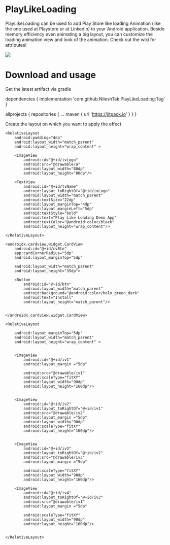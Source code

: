 # PlayLikeLoading 
 
 PlayLikeLoading can be used to add Play Store like loading Animation (like the one used at Playstore or at LinkedIn) to your Android application. Beside memory efficiency even animating a big layout, you can customize the loading animation view and look of the animation. Check out the wiki for attributes!
 
 ![](20191012_154113.gif)
 
 # Download and usage
 
 Get the latest artifact via gradle
 
 dependencies {
	        implementation 'com.github.NileshTak:PlayLikeLoading:Tag'
	}
 
 allprojects {
		repositories {
			...
			maven { url 'https://jitpack.io' }
		}
	}
 
 Create the layout on which you want to apply the effect
 
 > <?xml version="1.0" encoding="utf-8"?>
<LinearLayout xmlns:android="http://schemas.android.com/apk/res/android"
    xmlns:tools="http://schemas.android.com/tools"
    android:layout_width="match_parent"
    android:layout_height="match_parent"
    xmlns:app="http://schemas.android.com/apk/res-auto"
    android:paddingBottom="@dimen/activity_vertical_margin"
    android:id="@+id/layout"
    android:paddingLeft="@dimen/activity_horizontal_margin"
    android:paddingRight="@dimen/activity_horizontal_margin"
    android:paddingTop="@dimen/activity_vertical_margin"
    android:orientation="vertical"
    tools:context=".MainActivity">

    <RelativeLayout
        android:padding="4dp"
        android:layout_width="match_parent"
        android:layout_height="wrap_content" >

        <ImageView
            android:id="@+id/ivLogo"
            android:src="@drawable/a"
            android:layout_width="80dp"
            android:layout_height="80dp"/>

        <TextView
            android:id="@+id/tvName"
            android:layout_toRightOf="@+id/ivLogo"
            android:layout_width="match_parent"
            android:textSize="22dp"
            android:layout_marginTop="4dp"
            android:layout_marginLeft="5dp"
            android:textStyle="bold"
            android:text="Play Like Loading Demo App"
            android:textColor="@android:color/black"
            android:layout_height="wrap_content"/>

    </RelativeLayout>

    <androidx.cardview.widget.CardView
        android:id="@+id/cvBtn"
        app:cardCornerRadius="5dp"
        android:layout_marginTop="5dp"

        android:layout_width="match_parent"
        android:layout_height="35dp">

        <Button
            android:id="@+id/btn"
            android:layout_width="match_parent"
            android:background="@android:color/holo_green_dark"
            android:text="Install"
            android:layout_height="match_parent"/>


    </androidx.cardview.widget.CardView>

    <RelativeLayout

        android:layout_marginTop="5dp"
        android:layout_width="match_parent"
        android:layout_height="wrap_content" >


        <ImageView
            android:id="@+id/iv1"
            android:layout_margin ="5dp"

            android:src="@drawable/iv1"
            android:scaleType="fitXY"
            android:layout_width="90dp"
            android:layout_height="160dp"/>


        <ImageView
            android:id="@+id/iv2"
            android:layout_toRightOf="@+id/iv1"
            android:src="@drawable/iv2"
            android:layout_margin ="5dp"
            android:layout_width="90dp"
            android:scaleType="fitXY"
            android:layout_height="160dp"/>


        <ImageView
            android:id="@+id/iv3"
            android:layout_toRightOf="@+id/iv2"
            android:src="@drawable/iv3"
            android:layout_margin ="5dp"

            android:scaleType="fitXY"
            android:layout_width="90dp"
            android:layout_height="160dp"/>

        <ImageView
            android:id="@+id/iv4"
            android:layout_toRightOf="@+id/iv3"
            android:src="@drawable/iv1"
            android:layout_margin ="5dp"

            android:scaleType="fitXY"
            android:layout_width="90dp"
            android:layout_height="160dp"/>


    </RelativeLayout>


</LinearLayout>

 
 
 
